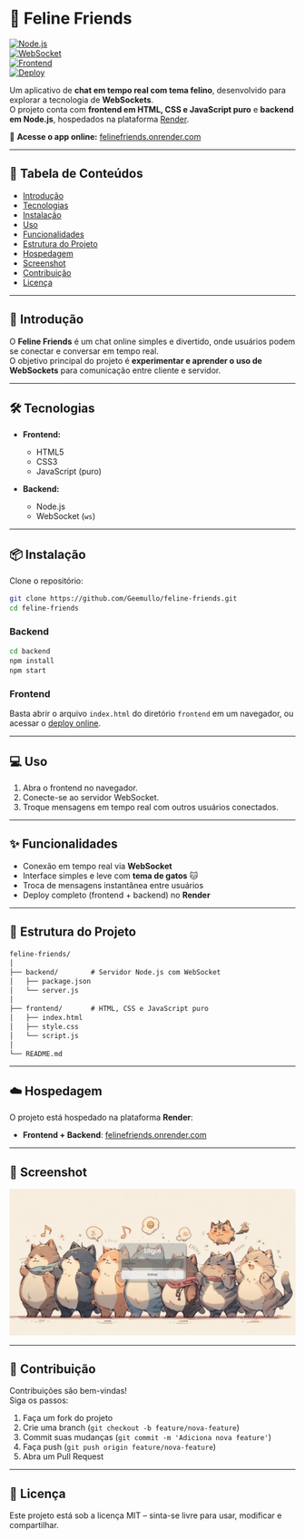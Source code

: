 # 🐾 Feline Friends

[![Node.js](https://img.shields.io/badge/Node.js-18.x-green?logo=node.js)](https://nodejs.org/)  
[![WebSocket](https://img.shields.io/badge/WebSocket-Real--time-blue?logo=websocket)](https://developer.mozilla.org/pt-BR/docs/Web/API/WebSockets_API)  
[![Frontend](https://img.shields.io/badge/Frontend-HTML%2FCSS%2FJS-orange)](#-tecnologias)  
[![Deploy](https://img.shields.io/badge/Render-Deployed-blueviolet?logo=render)](https://render.com/)  

Um aplicativo de **chat em tempo real com tema felino**, desenvolvido para explorar a tecnologia de **WebSockets**.  
O projeto conta com **frontend em HTML, CSS e JavaScript puro** e **backend em Node.js**, hospedados na plataforma [Render](https://render.com/).

🔗 **Acesse o app online:** [felinefriends.onrender.com](https://felinefriends.onrender.com/)

---

## 📑 Tabela de Conteúdos
- [Introdução](#-introdução)
- [Tecnologias](#-tecnologias)
- [Instalação](#-instalação)
- [Uso](#-uso)
- [Funcionalidades](#-funcionalidades)
- [Estrutura do Projeto](#-estrutura-do-projeto)
- [Hospedagem](#-hospedagem)
- [Screenshot](#-screenshot)
- [Contribuição](#-contribuição)
- [Licença](#-licença)

---

## 🚀 Introdução
O **Feline Friends** é um chat online simples e divertido, onde usuários podem se conectar e conversar em tempo real.  
O objetivo principal do projeto é **experimentar e aprender o uso de WebSockets** para comunicação entre cliente e servidor.

---

## 🛠 Tecnologias
- **Frontend:**
  - HTML5  
  - CSS3  
  - JavaScript (puro)  

- **Backend:**
  - Node.js  
  - WebSocket (`ws`)  

---

## 📦 Instalação

Clone o repositório:

```bash
git clone https://github.com/Geemullo/feline-friends.git
cd feline-friends
```

### Backend
```bash
cd backend
npm install
npm start
```

### Frontend
Basta abrir o arquivo `index.html` do diretório `frontend` em um navegador, ou acessar o [deploy online](https://felinefriends.onrender.com/).

---

## 💻 Uso
1. Abra o frontend no navegador.  
2. Conecte-se ao servidor WebSocket.  
3. Troque mensagens em tempo real com outros usuários conectados.  

---

## ✨ Funcionalidades
- Conexão em tempo real via **WebSocket**  
- Interface simples e leve com **tema de gatos** 🐱  
- Troca de mensagens instantânea entre usuários  
- Deploy completo (frontend + backend) no **Render**  

---

## 📂 Estrutura do Projeto
```
feline-friends/
│
├── backend/        # Servidor Node.js com WebSocket
│   ├── package.json
│   └── server.js
│
├── frontend/       # HTML, CSS e JavaScript puro
│   ├── index.html
│   ├── style.css
│   └── script.js
│
└── README.md
```

---

## ☁️ Hospedagem
O projeto está hospedado na plataforma **Render**:  
- **Frontend + Backend**: [felinefriends.onrender.com](https://felinefriends.onrender.com/)  

---

## 📸 Screenshot

![Screenshot do Feline Friends](./frontend/img/screenshot.png)

---

## 🤝 Contribuição
Contribuições são bem-vindas!  
Siga os passos:
1. Faça um fork do projeto  
2. Crie uma branch (`git checkout -b feature/nova-feature`)  
3. Commit suas mudanças (`git commit -m 'Adiciona nova feature'`)  
4. Faça push (`git push origin feature/nova-feature`)  
5. Abra um Pull Request  

---

## 📄 Licença
Este projeto está sob a licença MIT – sinta-se livre para usar, modificar e compartilhar.  
